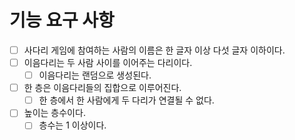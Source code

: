 
# 기능 요구 사항

- [ ] 사다리 게임에 참여하는 사람의 이름은 한 글자 이상 다섯 글자 이하이다.
- [ ] 이음다리는 두 사람 사이를 이어주는 다리이다.
  - [ ] 이음다리는 랜덤으로 생성된다.
- [ ] 한 층은 이음다리들의 집합으로 이루어진다.
  - [ ] 한 층에서 한 사람에게 두 다리가 연결될 수 없다.
- [ ] 높이는 층수이다.
  - [ ] 층수는 1 이상이다.
